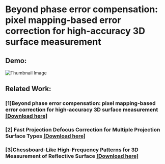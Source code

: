 # Beyond phase error compensation: pixel mapping-based error correction for high-accuracy 3D surface measurement

## Demo:
![Thumbnail Image](3dscan_demo.gif?raw=true)

## Related Work:
### [1]Beyond phase error compensation: pixel mapping-based error correction for high-accuracy 3D surface measurement [[Download here]](https://github.com/lpl-code/my3DscanDemo/blob/master/He_2020_Meas._Sci._Technol._31_065007.pdf)
### [2] Fast Projection Defocus Correction for Multiple Projection Surface Types [[Download here]](https://github.com/lpl-code/FastProjDefocusComp/blob/master/09119846.pdf)
### [3]Chessboard-Like High-Frequency Patterns for 3D Measurement of Reflective Surface [[Download here]](https://github.com/lpl-code/my3DscanDemo/blob/master/Chessboard-Like_High-Frequency_Patterns_for_3D_Measurement_of_Reflective_Surface.pdf)
